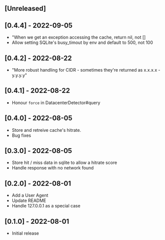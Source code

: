 ## [Unreleased]
## [0.4.4] - 2022-09-05
- "When we get an exception accessing the cache, return nil, not []
- Allow setting SQLite's busy_timout by env and default to 500, not 100
## [0.4.2] - 2022-08-22
- "More robust handling for CIDR - sometimes they're returned as x.x.x.x - y.y.y.y"

## [0.4.1] - 2022-08-22
- Honour `force` in DatacenterDetector#query

## [0.4.0] - 2022-08-05
- Store and retreive cache's hitrate.  
- Bug fixes
## [0.3.0] - 2022-08-05
- Store hit / miss data in sqlite to allow a hitrate score
- Handle response with no network found

## [0.2.0] - 2022-08-01

- Add a User Agent
- Update README
- Handle 127.0.0.1 as a special case

## [0.1.0] - 2022-08-01

- Initial release